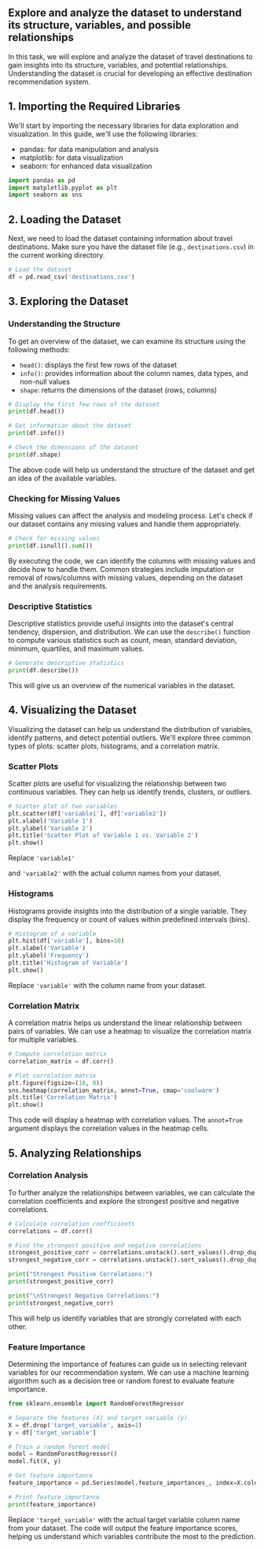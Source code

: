 
## Explore and analyze the dataset to understand its structure, variables, and possible relationships

In this task, we will explore and analyze the dataset of travel destinations to gain insights into its structure, variables, and potential relationships. Understanding the dataset is crucial for developing an effective destination recommendation system.

## 1. Importing the Required Libraries

We'll start by importing the necessary libraries for data exploration and visualization. In this guide, we'll use the following libraries:

- pandas: for data manipulation and analysis
- matplotlib: for data visualization
- seaborn: for enhanced data visualization

```python
import pandas as pd
import matplotlib.pyplot as plt
import seaborn as sns
```

## 2. Loading the Dataset

Next, we need to load the dataset containing information about travel destinations. Make sure you have the dataset file (e.g., `destinations.csv`) in the current working directory.

```python
# Load the dataset
df = pd.read_csv('destinations.csv')
```

## 3. Exploring the Dataset

### Understanding the Structure

To get an overview of the dataset, we can examine its structure using the following methods:

- `head()`: displays the first few rows of the dataset
- `info()`: provides information about the column names, data types, and non-null values
- `shape`: returns the dimensions of the dataset (rows, columns)

```python
# Display the first few rows of the dataset
print(df.head())

# Get information about the dataset
print(df.info())

# Check the dimensions of the dataset
print(df.shape)
```

The above code will help us understand the structure of the dataset and get an idea of the available variables.

### Checking for Missing Values

Missing values can affect the analysis and modeling process. Let's check if our dataset contains any missing values and handle them appropriately.

```python
# Check for missing values
print(df.isnull().sum())
```

By executing the code, we can identify the columns with missing values and decide how to handle them. Common strategies include imputation or removal of rows/columns with missing values, depending on the dataset and the analysis requirements.

### Descriptive Statistics

Descriptive statistics provide useful insights into the dataset's central tendency, dispersion, and distribution. We can use the `describe()` function to compute various statistics such as count, mean, standard deviation, minimum, quartiles, and maximum values.

```python
# Generate descriptive statistics
print(df.describe())
```

This will give us an overview of the numerical variables in the dataset.

## 4. Visualizing the Dataset

Visualizing the dataset can help us understand the distribution of variables, identify patterns, and detect potential outliers. We'll explore three common types of plots: scatter plots, histograms, and a correlation matrix.

### Scatter Plots

Scatter plots are useful for visualizing the relationship between two continuous variables. They can help us identify trends, clusters, or outliers.

```python
# Scatter plot of two variables
plt.scatter(df['variable1'], df['variable2'])
plt.xlabel('Variable 1')
plt.ylabel('Variable 2')
plt.title('Scatter Plot of Variable 1 vs. Variable 2')
plt.show()
```

Replace `'variable1'`

 and `'variable2'` with the actual column names from your dataset.

### Histograms

Histograms provide insights into the distribution of a single variable. They display the frequency or count of values within predefined intervals (bins).

```python
# Histogram of a variable
plt.hist(df['variable'], bins=10)
plt.xlabel('Variable')
plt.ylabel('Frequency')
plt.title('Histogram of Variable')
plt.show()
```

Replace `'variable'` with the column name from your dataset.

### Correlation Matrix

A correlation matrix helps us understand the linear relationship between pairs of variables. We can use a heatmap to visualize the correlation matrix for multiple variables.

```python
# Compute correlation matrix
correlation_matrix = df.corr()

# Plot correlation matrix
plt.figure(figsize=(10, 8))
sns.heatmap(correlation_matrix, annot=True, cmap='coolwarm')
plt.title('Correlation Matrix')
plt.show()
```

This code will display a heatmap with correlation values. The `annot=True` argument displays the correlation values in the heatmap cells.

## 5. Analyzing Relationships

### Correlation Analysis

To further analyze the relationships between variables, we can calculate the correlation coefficients and explore the strongest positive and negative correlations.

```python
# Calculate correlation coefficients
correlations = df.corr()

# Find the strongest positive and negative correlations
strongest_positive_corr = correlations.unstack().sort_values().drop_duplicates().tail(5)
strongest_negative_corr = correlations.unstack().sort_values().drop_duplicates().head(5)

print("Strongest Positive Correlations:")
print(strongest_positive_corr)

print("\nStrongest Negative Correlations:")
print(strongest_negative_corr)
```

This will help us identify variables that are strongly correlated with each other.

### Feature Importance

Determining the importance of features can guide us in selecting relevant variables for our recommendation system. We can use a machine learning algorithm such as a decision tree or random forest to evaluate feature importance.

```python
from sklearn.ensemble import RandomForestRegressor

# Separate the features (X) and target variable (y)
X = df.drop('target_variable', axis=1)
y = df['target_variable']

# Train a random forest model
model = RandomForestRegressor()
model.fit(X, y)

# Get feature importance
feature_importance = pd.Series(model.feature_importances_, index=X.columns).sort_values(ascending=False)

# Print feature importance
print(feature_importance)
```

Replace `'target_variable'` with the actual target variable column name from your dataset. The code will output the feature importance scores, helping us understand which variables contribute the most to the prediction.


